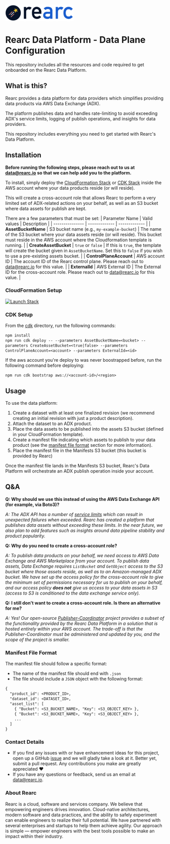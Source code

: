 <a href="https://www.rearc.io/data/">
    <img src="./rearc_logo_rgb.png" alt="Rearc Logo" title="Rearc Logo" height="52" />
</a>

# Rearc Data Platform - Data Plane Configuration
This repository includes all the resources and code required to get onboarded on the Rearc Data Platform.

## What is this?
Rearc provides a data platform for data providers which simplifies providing data products via AWS Data Exchange (ADX).

The platform publishes data and handles rate-limiting to avoid exceeding ADX's service limits, logging of publish operations, and insights for data providers.

This repository includes everything you need to get started with Rearc's Data Platform.

## Installation
**Before running the following steps, please reach out to us at [data@rearc.io](mailto:data@rearc.io) so that we can help add you to the platform.**

To install, simply deploy the [CloudFormation Stack](cloudformation/) or [CDK Stack](cdk/) inside the AWS account where your data products reside (or will reside).

This will create a cross-account role that allows Rearc to perform a very limited set of ADX-related actions on your behalf, as well as an S3 bucket where data assets for publish are kept.

There are a few parameters that must be set:
| Parameter Name  | Valid values  | Description   |
| --------------- | ------------- | ------------- |
| **AssetBucketName** | S3 bucket name (e.g., `my-example-bucket`)  | The name of the S3 bucket where your data assets reside (or will reside). This bucket must reside in the AWS account where the Cloudformation template is running. |
| **CreateAssetBucket** | `true` or `false`  | If this is `true`, the template will create the bucket given in `AssetBucketName`. Set this to `false` if you wish to use a pre-existing assets bucket. |
| **ControlPlaneAccount** | AWS account ID | The account ID of the Rearc control plane. Please reach out to data@rearc.io for this value. |
| **ExternalId** | AWS External ID  | The External ID for the cross-account role. Please reach out to data@rearc.io for this value. |

### CloudFormation Setup
<a href="https://console.aws.amazon.com/cloudformation/home?region=us-east-1#/stacks/quickcreate?templateURL=https://s3.amazonaws.com/rearc-control-plane-cloudformation/adx-data-plane.cfn.yaml&stackName=ADXDataPlaneStack">
    <img src="https://s3.amazonaws.com/cloudformation-examples/cloudformation-launch-stack.png" alt="Launch Stack" title="Launch Stack" height="30" />
</a>

### CDK Setup
From the [cdk](cdk/) directory, run the following commands:
```
npm install
npm run cdk deploy -- --parameters AssetBucketName=<bucket> --parameters CreateAssetBucket=<true|false> --parameters ControlPlaneAccount=<account> --parameters ExternalId=<id>
```

If the aws account you're deploy to was never boostrapped before, run the following command before deploying:
```
npm run cdk bootstrap aws://<account-id>/<region>
```

## Usage
To use the data platform:
1. Create a dataset with at least one finalized revision (we recommend creating an initial revision with just a product description).
2. Attach the dataset to an ADX product.
3. Place the data assets to be published into the assets S3 bucket (defined in your CloudFormation template).
4. Create a manifest file indicating which assets to publish to your data product (see the [manifest file format](#-manifest-file-format) section for more information).
5. Place the manifest file in the Manifests S3 bucket (this bucket is provided by Rearc)

Once the manifest file lands in the Manifests S3 bucket, Rearc's Data Platform will orchestrate an ADX publish operation inside your account.

## Q&A
**Q: Why should we use this instead of using the AWS Data Exchange API (for example, via Boto3)?**

*A: The ADX API has a number of [service limits](https://docs.aws.amazon.com/data-exchange/latest/userguide/limits.html) which can result in unexpected failures when exceeded. Rearc has created a platform that publishes data assets without exceeding these limits. In the near future, we also plan to add features such as insights around data pipeline stability and product popularity.*

**Q: Why do you need to create a cross-account role?**

*A: To publish data products on your behalf, we need access to AWS Data Exchange and AWS Marketplace from your account. To publish data assets, Data Exchange requires `ListBucket` and `GetObject` access to the S3 bucket where those assets reside, as well as to an Amazon-managed ADX bucket. We have set up the access policy for the cross-account role to give the minimum set of permissions necessary for us to publish on your behalf, and our access policy **does not** give us access to your data assets in S3 (access to S3 is conditioned to the data exchange service only).*

**Q: I still don't want to create a cross-account role. Is there an alternative for me?**

*A: Yes! Our open-source [Publisher-Coordinator](https://github.com/rearc-data/aws-data-exchange-publisher-coordinator) project provides a subset of the functionality provided by the Rearc Data Platform in a solution that is hosted entirely within your AWS account. The trade-off is that the Publisher-Coordinator must be administered and updated by you, and the scope of the project is smaller.*

### Manifest File Format
The manifest file should follow a specific format:
- The name of the manifest file should end with `.json`
- The file should include a `JSON` object with the following format:
```
{
  "product_id": <PRODUCT_ID>,
  "dataset_id": <DATASET_ID>,
  "asset_list": [
    { "Bucket": <S3_BUCKET_NAME>, "Key": <S3_OBJECT_KEY> },
    { "Bucket": <S3_BUCKET_NAME>, "Key": <S3_OBJECT_KEY> },
    ...
  ]
}
```

### Contact Details
- If you find any issues with or have enhancement ideas for this project, open up a GitHub [issue](https://github.com/rearc-data/aws-data-exchange-provider-data-plane-configuration/issues) and we will gladly take a look at it. Better yet, submit a pull request. Any contributions you make are greatly appreciated :heart:
- If you have any questions or feedback, send us an email at data@rearc.io.

### About Rearc
Rearc is a cloud, software and services company. We believe that empowering engineers drives innovation. Cloud-native architectures, modern software and data practices, and the ability to safely experiment can enable engineers to realize their full potential. We have partnered with several enterprises and startups to help them achieve agility. Our approach is simple — empower engineers with the best tools possible to make an impact within their industry.
